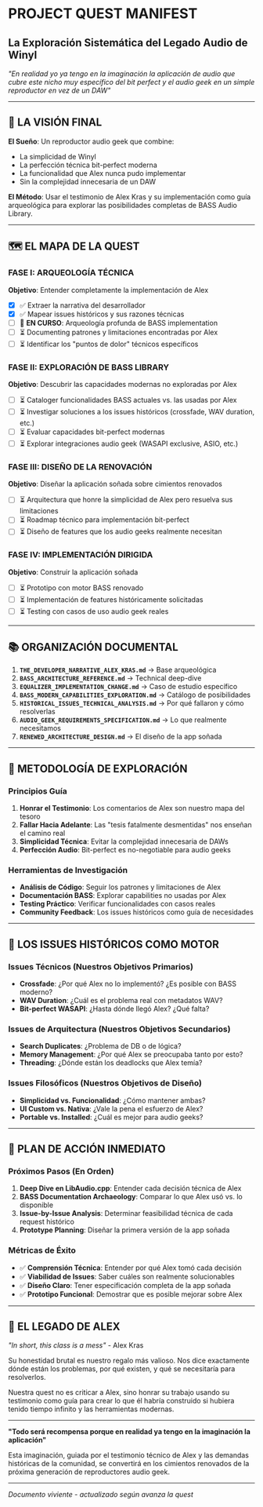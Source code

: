 # PROJECT QUEST MANIFEST
## La Exploración Sistemática del Legado Audio de Winyl

*"En realidad yo ya tengo en la imaginación la aplicación de audio que cubre este nicho muy específico del bit perfect y el audio geek en un simple reproductor en vez de un DAW"*

---

## 🎯 LA VISIÓN FINAL

**El Sueño**: Un reproductor audio geek que combine:
- La simplicidad de Winyl
- La perfección técnica bit-perfect moderna
- La funcionalidad que Alex nunca pudo implementar
- Sin la complejidad innecesaria de un DAW

**El Método**: Usar el testimonio de Alex Kras y su implementación como guía arqueológica para explorar las posibilidades completas de BASS Audio Library.

---

## 🗺️ EL MAPA DE LA QUEST

### FASE I: ARQUEOLOGÍA TÉCNICA
**Objetivo**: Entender completamente la implementación de Alex
- [x] ✅ Extraer la narrativa del desarrollador 
- [x] ✅ Mapear issues históricos y sus razones técnicas
- [ ] 🔄 **EN CURSO**: Arqueología profunda de BASS implementation
- [ ] ⏳ Documenting patrones y limitaciones encontradas por Alex
- [ ] ⏳ Identificar los "puntos de dolor" técnicos específicos

### FASE II: EXPLORACIÓN DE BASS LIBRARY
**Objetivo**: Descubrir las capacidades modernas no exploradas por Alex
- [ ] ⏳ Cataloger funcionalidades BASS actuales vs. las usadas por Alex
- [ ] ⏳ Investigar soluciones a los issues históricos (crossfade, WAV duration, etc.)
- [ ] ⏳ Evaluar capacidades bit-perfect modernas
- [ ] ⏳ Explorar integraciones audio geek (WASAPI exclusive, ASIO, etc.)

### FASE III: DISEÑO DE LA RENOVACIÓN
**Objetivo**: Diseñar la aplicación soñada sobre cimientos renovados
- [ ] ⏳ Arquitectura que honre la simplicidad de Alex pero resuelva sus limitaciones
- [ ] ⏳ Roadmap técnico para implementación bit-perfect
- [ ] ⏳ Diseño de features que los audio geeks realmente necesitan

### FASE IV: IMPLEMENTACIÓN DIRIGIDA
**Objetivo**: Construir la aplicación soñada
- [ ] ⏳ Prototipo con motor BASS renovado
- [ ] ⏳ Implementación de features históricamente solicitadas
- [ ] ⏳ Testing con casos de uso audio geek reales

---

## 📚 ORGANIZACIÓN DOCUMENTAL

1. **`THE_DEVELOPER_NARRATIVE_ALEX_KRAS.md`** → Base arqueológica
2. **`BASS_ARCHITECTURE_REFERENCE.md`** → Technical deep-dive
3. **`EQUALIZER_IMPLEMENTATION_CHANGE.md`** → Caso de estudio específico
4. **`BASS_MODERN_CAPABILITIES_EXPLORATION.md`** → Catálogo de posibilidades
5. **`HISTORICAL_ISSUES_TECHNICAL_ANALYSIS.md`** → Por qué fallaron y cómo resolverlas
6. **`AUDIO_GEEK_REQUIREMENTS_SPECIFICATION.md`** → Lo que realmente necesitamos
7. **`RENEWED_ARCHITECTURE_DESIGN.md`** → El diseño de la app soñada

---

## 🧭 METODOLOGÍA DE EXPLORACIÓN

### Principios Guía
1. **Honrar el Testimonio**: Los comentarios de Alex son nuestro mapa del tesoro
2. **Fallar Hacia Adelante**: Las "tesis fatalmente desmentidas" nos enseñan el camino real
3. **Simplicidad Técnica**: Evitar la complejidad innecesaria de DAWs
4. **Perfección Audio**: Bit-perfect es no-negotiable para audio geeks

### Herramientas de Investigación
- **Análisis de Código**: Seguir los patrones y limitaciones de Alex
- **Documentación BASS**: Explorar capabilities no usadas por Alex
- **Testing Práctico**: Verificar funcionalidades con casos reales
- **Community Feedback**: Los issues históricos como guía de necesidades

---

## 🎵 LOS ISSUES HISTÓRICOS COMO MOTOR

### Issues Técnicos (Nuestros Objetivos Primarios)
- **Crossfade**: ¿Por qué Alex no lo implementó? ¿Es posible con BASS moderno?
- **WAV Duration**: ¿Cuál es el problema real con metadatos WAV?
- **Bit-perfect WASAPI**: ¿Hasta dónde llegó Alex? ¿Qué falta?

### Issues de Arquitectura (Nuestros Objetivos Secundarios)
- **Search Duplicates**: ¿Problema de DB o de lógica?
- **Memory Management**: ¿Por qué Alex se preocupaba tanto por esto?
- **Threading**: ¿Dónde están los deadlocks que Alex temía?

### Issues Filosóficos (Nuestros Objetivos de Diseño)
- **Simplicidad vs. Funcionalidad**: ¿Cómo mantener ambas?
- **UI Custom vs. Nativa**: ¿Vale la pena el esfuerzo de Alex?
- **Portable vs. Installed**: ¿Cuál es mejor para audio geeks?

---

## 🚀 PLAN DE ACCIÓN INMEDIATO

### Próximos Pasos (En Orden)
1. **Deep Dive en LibAudio.cpp**: Entender cada decisión técnica de Alex
2. **BASS Documentation Archaeology**: Comparar lo que Alex usó vs. lo disponible
3. **Issue-by-Issue Analysis**: Determinar feasibilidad técnica de cada request histórico
4. **Prototype Planning**: Diseñar la primera versión de la app soñada

### Métricas de Éxito
- ✅ **Comprensión Técnica**: Entender por qué Alex tomó cada decisión
- ✅ **Viabilidad de Issues**: Saber cuáles son realmente solucionables
- ✅ **Diseño Claro**: Tener especificación completa de la app soñada
- ✅ **Prototipo Funcional**: Demostrar que es posible mejorar sobre Alex

---

## 💝 EL LEGADO DE ALEX

*"In short, this class is a mess"* - Alex Kras

Su honestidad brutal es nuestro regalo más valioso. Nos dice exactamente dónde están los problemas, por qué existen, y qué se necesitaría para resolverlos. 

Nuestra quest no es criticar a Alex, sino honrar su trabajo usando su testimonio como guía para crear lo que él habría construido si hubiera tenido tiempo infinito y las herramientas modernas.

---

**"Todo será recompensa porque en realidad ya tengo en la imaginación la aplicación"** 

Esta imaginación, guiada por el testimonio técnico de Alex y las demandas históricas de la comunidad, se convertirá en los cimientos renovados de la próxima generación de reproductores audio geek.

---

*Documento viviente - actualizado según avanza la quest*